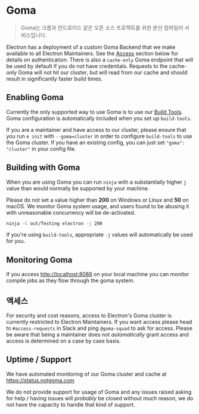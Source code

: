 # Goma

> Goma는 크롬과 안드로이드 같은 오픈 소스 프로젝트를 위한 분산 컴파일러 서비스입니다.

Electron has a deployment of a custom Goma Backend that we make available to all Electron Maintainers.  See the [Access](#access) section below for details on authentication.  There is also a `cache-only` Goma endpoint that will be used by default if you do not have credentials.  Requests to the cache-only Goma will not hit our cluster, but will read from our cache and should result in significantly faster build times.

## Enabling Goma

Currently the only supported way to use Goma is to use our [Build Tools](https://github.com/electron/build-tools). Goma configuration is automatically included when you set up `build-tools`.

If you are a maintainer and have access to our cluster, please ensure that you run `e init` with `--goma=cluster` in order to configure `build-tools` to use the Goma cluster.  If you have an existing config, you can just set `"goma": "cluster"` in your config file.

## Building with Goma

When you are using Goma you can run `ninja` with a substantially higher `j` value than would normally be supported by your machine.

Please do not set a value higher than **200** on Windows or Linux and **50** on macOS. We monitor Goma system usage, and users found to be abusing it with unreasonable concurrency will be de-activated.

```bash
ninja -C out/Testing electron -j 200
```

If you're using `build-tools`, appropriate `-j` values will automatically be used for you.

## Monitoring Goma

If you access [http://localhost:8088](http://localhost:8088) on your local machine you can monitor compile jobs as they flow through the goma system.

## 액세스

For security and cost reasons, access to Electron's Goma cluster is currently restricted to Electron Maintainers.  If you want access please head to `#access-requests` in Slack and ping `@goma-squad` to ask for access.  Please be aware that being a maintainer does not *automatically* grant access and access is determined on a case by case basis.

## Uptime / Support

We have automated monitoring of our Goma cluster and cache at https://status.notgoma.com

We do not provide support for usage of Goma and any issues raised asking for help / having issues will _probably_ be closed without much reason, we do not have the capacity to handle that kind of support.

